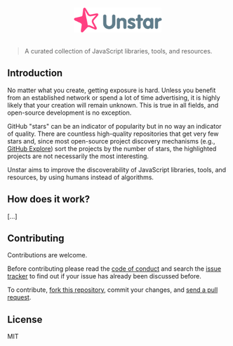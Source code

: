 <p align="center">
	<img src="assets/unstar-logo-with-icon.svg" width="200" alt="Unstar">
	<br>
	<br>
</p>

> A curated collection of JavaScript libraries, tools, and resources.

## Introduction

No matter what you create, getting exposure is hard. Unless you benefit from an established network or spend a lot of time advertising, it is highly likely that your creation will remain unknown. This is true in all fields, and open-source development is no exception.

GitHub "stars" can be an indicator of popularity but in no way an indicator of quality. There are countless high-quality repositories that get very few stars and, since most open-source project discovery mechanisms (e.g., [GitHub Explore](https://github.com/explore)) sort the projects by the number of stars, the highlighted projects are not necessarily the most interesting.

Unstar aims to improve the discoverability of JavaScript libraries, tools, and resources, by using humans instead of algorithms.

## How does it work?

[...]

## Contributing

Contributions are welcome.

Before contributing please read the [code of conduct](https://github.com/unstardev/unstar/blob/main/CODE_OF_CONDUCT.md) and search the [issue tracker](https://github.com/unstardev/unstar/issues) to find out if your issue has already been discussed before.

To contribute, [fork this repository](https://docs.github.com/en/github/getting-started-with-github/fork-a-repo/), commit your changes, and [send a pull request](https://docs.github.com/en/github/collaborating-with-issues-and-pull-requests/about-pull-requests).

## License

MIT
